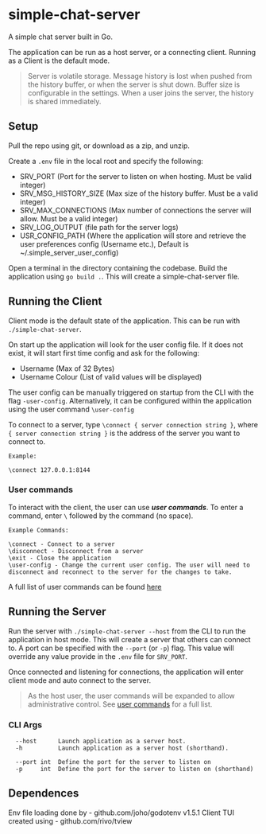 # simple-chat-server
A simple chat server built in Go. 

The application can be run as a host server, or a connecting client. Running as a Client is the default mode. 

>Server is volatile storage. Message history is lost when pushed from the history buffer, or when the server is shut down. Buffer size is configurable in the settings. When a user joins the server, the history is shared immediately.


## Setup
Pull the repo using git, or download as a zip, and unzip.

Create a `.env` file in the local root and specify the following:
* SRV_PORT (Port for the server to listen on when hosting. Must be valid integer)
* SRV_MSG_HISTORY_SIZE (Max size of the history buffer. Must be a valid integer)
* SRV_MAX_CONNECTIONS (Max number of connections the server will allow. Must be a valid integer)
* SRV_LOG_OUTPUT (file path for the server logs)
* USR_CONFIG_PATH (Where the application will store and retrieve the user preferences config (Username etc.), Default is ~/.simple_server_user_config)

Open a terminal in the directory containing the codebase. Build the application using `go build .`. This will create a simple-chat-server file.

## Running the Client
Client mode is the default state of the application. This can be run with `./simple-chat-server`.

On start up the application will look for the user config file. If it does not exist, it will start first time config and ask for the following:
* Username (Max of 32 Bytes)
* Username Colour (List of valid values will be displayed)

The user config can be manually triggered on startup from the CLI with the flag `-user-config`. Alternatively, it can be configured within the application using the user command `\user-config`

To connect to a server, type `\connect { server connection string }`, where `{ server connection string }` is the address of the server you want to connect to. 

```
Example: 

\connect 127.0.0.1:8144

```

### User commands
To interact with the client, the user can use ***user commands***. To enter a command, enter `\` followed by the command (no space). 

```
Example Commands:

\connect - Connect to a server
\disconnect - Disconnect from a server
\exit - Close the application
\user-config - Change the current user config. The user will need to disconnect and reconnect to the server for the changes to take.

```

A full list of user commands can be found [here](./docs/user_commands.md)

## Running the Server
Run the server with `./simple-chat-server --host` from the CLI to run the application in host mode. This will create a server that others can connect to.
A port can be specified with the `--port` (or `-p`) flag. This value will override any value provide in the `.env` file for `SRV_PORT`. 

Once connected and listening for connections, the application will enter client mode and auto connect to the server. 

> As the host user, the user commands will be expanded to allow administrative control. See [user commands](./docs/user_commands.md) for a full list. 

### CLI Args
```
  --host      Launch application as a server host.
  -h          Launch application as a server host (shorthand).
  
  --port int  Define the port for the server to listen on
  -p     int  Define the port for the server to listen on (shorthand)
```


## Dependences 

Env file loading done by -  github.com/joho/godotenv v1.5.1
Client TUI created using  -  github.com/rivo/tview


